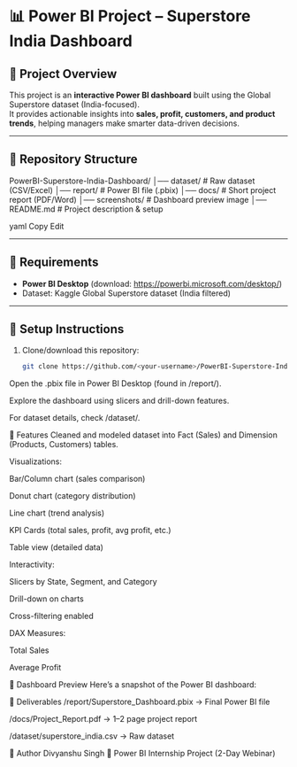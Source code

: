 # 📊 Power BI Project – Superstore India Dashboard

## 🔹 Project Overview
This project is an **interactive Power BI dashboard** built using the Global Superstore dataset (India-focused).  
It provides actionable insights into **sales, profit, customers, and product trends**, helping managers make smarter data-driven decisions.

---

## 🔹 Repository Structure
PowerBI-Superstore-India-Dashboard/
│── dataset/ # Raw dataset (CSV/Excel)
│── report/ # Power BI file (.pbix)
│── docs/ # Short project report (PDF/Word)
│── screenshots/ # Dashboard preview image
│── README.md # Project description & setup

yaml
Copy
Edit

---

## 🔹 Requirements
- **Power BI Desktop** (download: https://powerbi.microsoft.com/desktop/)
- Dataset: Kaggle Global Superstore dataset (India filtered)

---

## 🔹 Setup Instructions
1. Clone/download this repository:
   ```bash
   git clone https://github.com/<your-username>/PowerBI-Superstore-India-Dashboard.git
Open the .pbix file in Power BI Desktop (found in /report/).

Explore the dashboard using slicers and drill-down features.

For dataset details, check /dataset/.

🔹 Features
Cleaned and modeled dataset into Fact (Sales) and Dimension (Products, Customers) tables.

Visualizations:

Bar/Column chart (sales comparison)

Donut chart (category distribution)

Line chart (trend analysis)

KPI Cards (total sales, profit, avg profit, etc.)

Table view (detailed data)

Interactivity:

Slicers by State, Segment, and Category

Drill-down on charts

Cross-filtering enabled

DAX Measures:

Total Sales

Average Profit

🔹 Dashboard Preview
Here’s a snapshot of the Power BI dashboard:


🔹 Deliverables
/report/Superstore_Dashboard.pbix → Final Power BI file

/docs/Project_Report.pdf → 1–2 page project report

/dataset/superstore_india.csv → Raw dataset

👤 Author
Divyanshu Singh
📅 Power BI Internship Project (2-Day Webinar)

